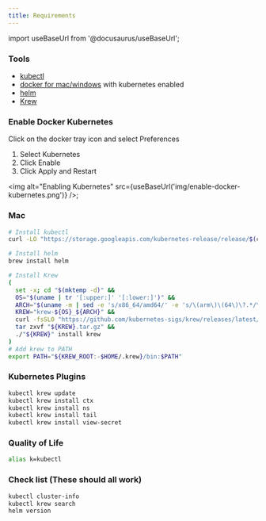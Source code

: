 ```yaml
---
title: Requirements
---
```


import useBaseUrl from '@docusaurus/useBaseUrl';

### Tools

- [kubectl](https://kubernetes.io/docs/tasks/tools/install-kubectl/)
- [docker for mac/windows](https://docs.docker.com/docker-for-windows/install/) with kubernetes enabled
- [helm](https://helm.sh/docs/intro/install/)
- [Krew](https://krew.sigs.k8s.io/docs/user-guide/setup/install/)

### Enable Docker Kubernetes

Click on the docker tray icon and select Preferences

1. Select Kubernetes
2. Click Enable
3. Click Apply and Restart

<img alt="Enabling Kubernetes" src={useBaseUrl('img/enable-docker-kubernetes.png')} />;

### Mac

```bash
# Install kubectl
curl -LO "https://storage.googleapis.com/kubernetes-release/release/$(curl -s https://storage.googleapis.com/kubernetes-release/release/stable.txt)/bin/darwin/amd64/kubectl"

# Install helm
brew install helm

# Install Krew
(
  set -x; cd "$(mktemp -d)" &&
  OS="$(uname | tr '[:upper:]' '[:lower:]')" &&
  ARCH="$(uname -m | sed -e 's/x86_64/amd64/' -e 's/\(arm\)\(64\)\?.*/\1\2/' -e 's/aarch64$/arm64/')" &&
  KREW="krew-${OS}_${ARCH}" &&
  curl -fsSLO "https://github.com/kubernetes-sigs/krew/releases/latest/download/${KREW}.tar.gz" &&
  tar zxvf "${KREW}.tar.gz" &&
  ./"${KREW}" install krew
)
# Add krew to PATH
export PATH="${KREW_ROOT:-$HOME/.krew}/bin:$PATH"
```

### Kubernetes Plugins

```bash
kubectl krew update
kubectl krew install ctx
kubectl krew install ns
kubectl krew install tail
kubectl krew install view-secret

```

### Quality of Life

```bash
alias k=kubectl
```

### Check list (These should all work)

```bash
kubectl cluster-info
kubectl krew search
helm version
```
